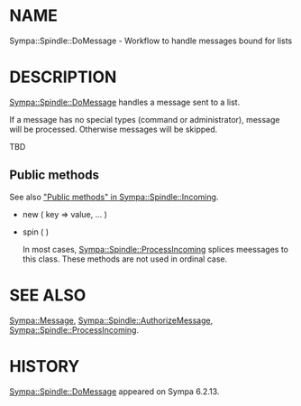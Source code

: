 # NAME

Sympa::Spindle::DoMessage - Workflow to handle messages bound for lists

# DESCRIPTION

[Sympa::Spindle::DoMessage](./Sympa-Spindle-DoMessage.3.md) handles a message sent to a list.

If a message has no special types (command or administrator),
message will be processed.  Otherwise messages will be skipped.

TBD

## Public methods

See also ["Public methods" in Sympa::Spindle::Incoming](./Sympa-Spindle-Incoming.3.md#public-methods).

- new ( key => value, ... )
- spin ( )

    In most cases, [Sympa::Spindle::ProcessIncoming](./Sympa-Spindle-ProcessIncoming.3.md) splices meessages
    to this class.  These methods are not used in ordinal case.

# SEE ALSO

[Sympa::Message](./Sympa-Message.3.md), [Sympa::Spindle::AuthorizeMessage](./Sympa-Spindle-AuthorizeMessage.3.md),
[Sympa::Spindle::ProcessIncoming](./Sympa-Spindle-ProcessIncoming.3.md).

# HISTORY

[Sympa::Spindle::DoMessage](./Sympa-Spindle-DoMessage.3.md) appeared on Sympa 6.2.13.
